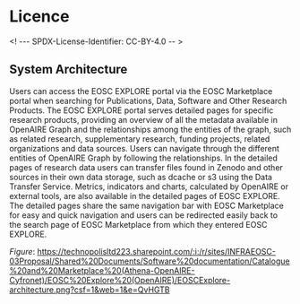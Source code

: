 # Licence

<! --- SPDX-License-Identifier: CC-BY-4.0  -- >

## System Architecture


Users can access the EOSC EXPLORE portal via the EOSC Marketplace portal when searching for Publications, Data, Software and Other Research Products. 
The EOSC EXPLORE portal serves detailed pages for specific research products, providing an overview of all the metadata available in OpenAIRE Graph and the relationships among the entities of the graph, such as related research, supplementary research, funding projects, related organizations and data sources. Users can navigate through the different entities of OpenAIRE Graph by following the relationships.
In the detailed pages of research data users can transfer files found in Zenodo and other sources in their own data storage, such as dcache or s3  using the Data Transfer Service.
Metrics, indicators and charts, calculated by OpenAIRE or external tools, are also available in the detailed pages of EOSC EXPLORE.
The detailed pages share the same navigation bar with EOSC Marketplace for easy and quick navigation and users can be redirected easily back to the search page of EOSC Marketplace from which they entered EOSC EXPLORE.


*Figure*: https://technopolisltd223.sharepoint.com/:i:/r/sites/INFRAEOSC-03Proposal/Shared%20Documents/Software%20documentation/Catalogue%20and%20Marketplace%20(Athena-OpenAIRE-Cyfronet)/EOSC%20Explore%20(OpenAIRE)/EOSCExplore-architecture.png?csf=1&web=1&e=QvHGTB

